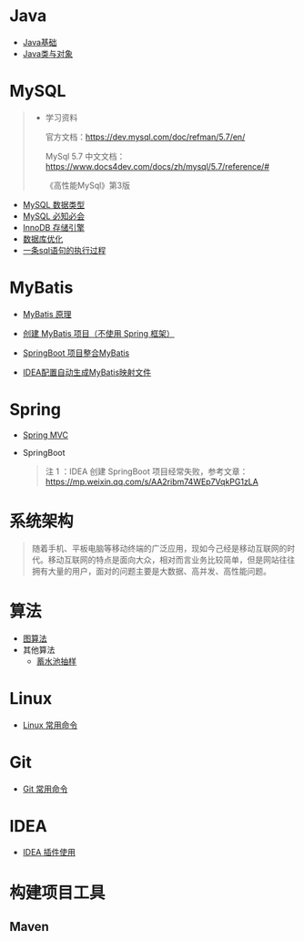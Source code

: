 # Java

+ [Java基础](notes/Java/Java基础.md)
+ [Java类与对象](notes/Java/Java类与对象.md)



# MySQL

> + 学习资料
>
>   官方文档：https://dev.mysql.com/doc/refman/5.7/en/
>
>   MySql 5.7 中文文档：https://www.docs4dev.com/docs/zh/mysql/5.7/reference/#
>
>   《高性能MySql》第3版

+ [MySQL 数据类型](notes/MySQL/MySQL数据类型.md)
+ [MySQL 必知必会](notes/MySQL/MySQL必知必会.md)
+ [InnoDB 存储引擎](notes/MySQL/InnoDB存储引擎.md)
+ [数据库优化](notes/MySQL/数据库优化.md)
+ [一条sql语句的执行过程](notes/MySQL/一条sql语句的执行过程.md)



# MyBatis

+ [MyBatis 原理](notes/MyBatis/MyBatis原理.md)
+ [创建 MyBatis 项目（不使用 Spring 框架）](notes/MyBatis/创建MyBatis项目.md)

+ [SpringBoot 项目整合MyBatis](notes/MyBatis/SpringBoot项目整合MyBatis.md)
+ [IDEA配置自动生成MyBatis映射文件](notes/MyBatis/IDEA配置自动生成MyBatis映射文件.md)



# Spring

+ [Spring MVC](notes/Spring/SpringMVC.md)

+ SpringBoot

  > 注 1 ：IDEA 创建 SpringBoot 项目经常失败，参考文章：https://mp.weixin.qq.com/s/AA2ribm74WEp7VqkPG1zLA



# 系统架构

> 随着手机、平板电脑等移动终端的广泛应用，现如今己经是移动互联网的时代。移动互联网的特点是面向大众，相对而言业务比较简单，但是网站往往拥有大量的用户，面对的问题主要是大数据、高并发、高性能问题。
>



# 算法

+ [图算法](notes/算法/图算法.md)
+ 其他算法
  + [蓄水池抽样](notes/算法/蓄水池抽样.md)



# Linux

+ [Linux 常用命令](notes/Linux/Linux常用命令.md)



# Git

+ [Git 常用命令](notes/Git/Git常用命令.md)



# IDEA

+ [IDEA 插件使用](notes/IDEA/插件.md)



# 构建项目工具

## Maven

